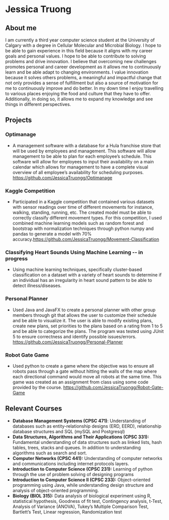 # Jessica Truong
## About me 
I am currently a third year computer science student at the University of Calgary with a degree in Cellular Molecular and Microbial Biology. I hope to be able to gain experience in this field because it aligns with my career goals and personal values. I hope to be able to contribute to solving problems and drive innovation. I believe that overcoming new challenges promotes personal and career development as it allows me to continuously learn and be able adapt to changing environments. I value innovation because it solves others problems, a meaningful and impactful change that not only provides a sense of fulfillment but also a source of motivation for me to continuously improve and do better. In my down time I enjoy travelling to various places enjoying the food and culture that they have to offer. Additionally, in doing so, it allows me to expand my knowledge and see things in different perspectives. 


## Projects

### Optimanage
- A management software with a database for a Hula franchise store that will be used by employees and
management. This software will allow management to be able to plan for each employee’s schedule. This software will allow for employees to input their availability on a main calendar which allows for management to have a complete visual overview of all employee’s availability for scheduling purposes.
<a href = "Github repo for optimanage"> https://github.com/JessicaTruongg/Optimanage</a>

### Kaggle Competition
- Participated in a Kaggle competition that contained various datasets with sensor readings over time of different movements for instance, walking, standing, running, etc. The created model must be able to correctly classify different movement types. 
For this competition, I used combined machine learning models such as random forest and bootstrap with normalization techniques through python numpy and pandas to generate a model with 70% accuracy.<https://github.com/JessicaTruongg/Movement-Classification>

### Classifying Heart Sounds Using Machine Learning -- in progress
- Using machine learning techniques, specifically cluster-based classification on a dataset with a variety of heart sounds
to determine if an individual has an irregularity in heart sound pattern to be able to detect illness/diseases.

### Personal Planner
- Used Java and JavaFX to create a personal planner with other group members through git that allows the
user to customize their schedule and be able to visualize it. The user is able to modify existing plans, create new plans, set priorities to the plans based on a rating from 1 to 5 and be able to categorize the plans. The program was tested using JUnit 5 to ensure correctness and identify possible issues/errors.
<https://github.com/JessicaTruongg/Personal-Planner>

### Robot Gate Game
- Used python to create a game where the objective was to ensure all robots pass through a gate without
hitting the walls of the map where each directional command would move all robots at the same time. This game was created as an assignment from class using some code provided by the course.
<https://github.com/JessicaTruongg/Robot-Gate-Game>

## Relevant Courses
- **Database Management Systems (CPSC 471)**: Understanding of databases such as entity-relationship designs
(ERD, EERD), relationship database structures and SQL (mySQL and Postgresql)
- **Data Structures, Algorithms and Their Applications (CPSC 331):** Fundamental understanding of data
structures such as linked lists, hash tables, trees, stacks and queues. In addition to understanding algorithms
such as search and sort.
- **Computer Networks (CPSC 441):** Understanding of computer networks and communications including
internet protocols layers.
- **Introduction to Computer Science (CPSC 231):** Learning of python through the use of problem solving of
designing programs
- **Introduction to Computer Science II (CPSC 233):** Object-oriented programming using Java, while
understanding design structure and analysis of object-oriented programming.
- **Biology (BIOL 315):** Data analysis of biological experiment using R, statistical hypothesis, Goodness of fit test,
Contingency analysis, t-Test, Analysis of Variance (ANOVA), Tukey’s Multiple Comparison Test, Bartlett’s Test, Linear regression, Randomization test


